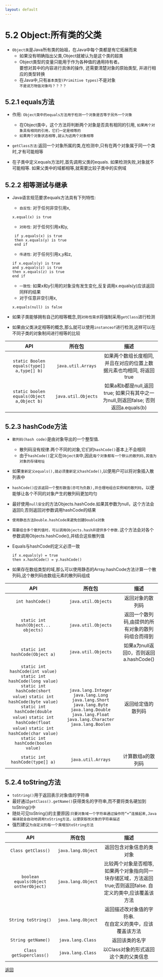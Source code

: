 ```yaml
---
layout: default
---
```



# 5.2 Object:所有类的父类  
+ `Object类`是Java所有类的始祖，在Java中每个类都是有它拓展而来  
    - 如果没有明确指出父类,Object就被认为是这个类的超类  
    - Object类型的变量只能用于作为各种值的通用持有者。  
    要想对其中的内容进行具体的操作,
    还需要清楚对象的原始类型,
    并进行相应的类型转换  
    - 在Java中,只有`基本类型(Primitive types)`不是对象  
    `不是说万物皆对象吗？？？？`  
    
## 5.2.1 equals方法
+ 作用: `Object类中的equals方法用于检测一个对象是否等于另外一个对象`  
    - 在Object类中，这个方法将判断两个对象是否具有相同的引用,
    `如果两个对象具有相同的引用，它们一定是相等的`  
    - `如果两个对象状态相等,就认为这两个对象相等`  

+ `getClass方法`:返回一个对象所属的类,在检测中,只有在两个对象属于同一个类时,才有可能相等  
+ 在子类中定义equals方法时,首先调用父类的equals.
如果检测失败,对象就不可能相等.
如果父类中的域都相等,就需要比较子类中的实例域  

## 5.2.2 相等测试与继承
+ Java语言规范要求equals方法具有下列特性:  
    - `自反性`:
    对于任何非空引用x,
    ```
    x.equal(x) is true
    ```    
    - `对称性`:
    对于任何引用x和y,
    ```
     if y.equals(x) is true
     then x.equals(y) is true
     end if
     ```    
     - `传递性`:
     对于任何引用x,y和z,
     ```
     if x.equals(y) is true
     and y.equals(z) is true
     then x.equals(z) is true
     end if
     ```  
     - `一致性`:
     如果x和y引用的对象没有发生变化,反复调用x.equals(y)应该返回同样的结果  
     - 对于任意非空引用x,
     ```
     x.equals(null) is false
     ```  
     
+ 如果子类能够拥有自己的相等概念,则`对称性需求`将强制采用`getClass`进行检测  
+ 如果由父类决定相等的概念,那么就可以使用`instanceof`进行检测,这样可以在不同子类的对象制间进行相等的比较  

|API|所在包|描述|
|:------:|:------:|:------:|
|`static Boolen equals(type[] a,type[] b)`|`java.util.Arrays`|如果两个数组长度相同,  并且在对应的位置上数据元素也均相同,  将返回true|
|`static boolen equals(Object a,Object b)`|`java.util.Objects`|如果a和b都是null,返回true;  如果只有其中之一为null,则返回false;  否则返回a.equals(b)|

## 5.2.3 hashCode方法
+ `散列码(hash code)`是由对象导出的一个整型值.  
    - 散列码没有规律.两个不同的对象,它们的`hashCode()`基本上不会相同  
    - 由于`hashCode()`定义在`Object类`中,因此`每个对象都有一个默认的散列码,其值为对象的存储地址`  

+ 如果`重新定义equals(),就必须重新定义hashCode()`,以便用户可以将对象插入散列表中  
+ `hashCode()应该返回一个整形数值(亦可为负数),并合理地组合实例域的散列码`，以便能够让各个不同的对象产生的散列码更加均匀  
+ 最好使用`null安全`的方法Objects.hashCode.如果其参数为null，这个方法会返回0,否则返回对参数调用hashCode的结果  
+ `使用静态方法Double.hashCode来避免创建Double对象`  
+ `需要组合多个散列值时，可以调用Objects.hash并提供多个参数.`这个方法会对各个参数调用Objects.hashCode(),并结合这些散列值  
+ Equals与hashCode的定义必须一致
    ```
    if x.equals(y) = true
    then x.hashCode() = y.hashCode()
    ```  
+ 如果存在数组类型的域,那么可以使用静态的Array.hashCode方法计算一个散列码,这个散列码由数组元素的散列码组成

|API|所在包|描述|
|:---:|:---:|:---:|
|`int hashCode()`|`java.util.Objects`|返回对象的散列码|
|`static int hash(Object... objects)`|`java.util.Objects`|返回一个散列码,由提供的所有对象的散列码组合而得到|
|`static int hashCode(Object a)`|`java.util.Objects`|如果a为null返回0，否则返回a.hashCode()|
|`static int hashCode(int value)` `static int hashCode(long value)`  `static int hashCode(short value)`  `static int hashCode(byte value)`  `static int hashCode(double value)`  `static int hashCode(float value)`  `static int hashCode(char value)`  `static int hashCode(boolen value)`|`java.lang.Integer`  `java.lang.Long`  `java.lang.Short`  `java.lang.Byte` `java.lang.Double`  `java.lang.Float`  `java.lang.Character`  `java.lang.Boolen`|返回给定值的散列码|
|`static int hashCode(type[] a)`|`java.util.Arrays`|计算数组a的散列码|  

## 5.2.4 toString方法  
+ `toString()`用于返回表示对象值的字符串  
+ 最好通过`getClass().getName()`获得类名的字符串,而不要将类名硬加到toString()中  
+ 随处可见toString()的主要原因:`只要对象域一个字符串通过操作符“+”连接起来,Java编译就会自动地调用toString方法，以便获取改对象的字符串描述`  
+ 强烈建议`为自定义的每一个类增加toString方法`  

|API|所在包|描述|
|:---:|:---:|:---:|
|`Class getClass()`|`java.lang.Object`|返回包含对象信息的类对象|
|`boolean equals(Object ontherObject)`|`java.lang.Object`|比较两个对象是否相等,  如果两个对象指向同一块存储区域，方法返回true;否则返回false.  自定义的类中,应该覆盖该方法|
|`String toString()`|`java.lang.Object`|返回描述改对象值的字符串.<br>在自定义的类中，应该覆盖该方法|
|`String getName()`|`java.lang.Class`|返回该类的名字|
|`Class getSuperclass()`|`java.lang.Class`|以Class对象的形式返回这个类的父类信息|

[返回](/index.md)